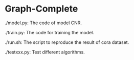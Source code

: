 # Graph-Complete
./model.py: The code of model CNR.

./train.py: The code for training the model.

./run.sh: The script to reproduce the result of cora dataset.

./testxxx.py: Test different algorithms.
